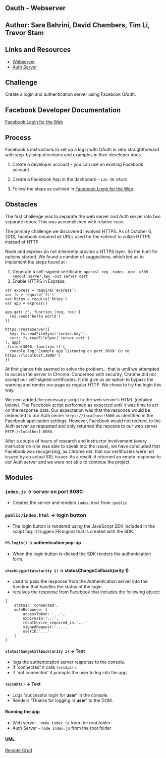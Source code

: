 ## Oauth - Webserver

## Author: Sara Bahrini, David Chambers, Tim Li, Trevor Stam

## Links and Resources
* [Webserver](https://github.com/dlchambersjr/lab-36-web-server)
* [Auth Server](https://github.com/dlchambersjr/lab-36-auth-server)

## Challenge
Create a login and authentication server using Facebook OAuth.

## Facebook Developer Documentation
[Facebook Login for the Web](https://developers.facebook.com/docs/facebook-login/web)

## Process
Facebook's instructions to set up a login with OAuth is very straightforward with step-by-step directions and examples in their developer docs.

1. Create a developer account - you can use an existing Facebook account. 
2. Create a Facebook App in the dashboard - `Lab-36-OAuth`

3. Follow the steps as outlined in [Facebook Login for the Web](https://developers.facebook.com/docs/facebook-login/web).

## Obstacles
The first challenge was to separate the web server and Auth server into two separate repos.  This was accomplished with relative ease.

The primary challenge we discovered involved HTTPS.  As of October 6, 2018, Facebook required all URLs used for the redirect to utilize HTTPS instead of HTTP.

Node and express do not inherently provide a HTTPS layer.  So the hunt for options started.  We found a number of suggestions, which led us to implement the steps found at [<TimonWeb>](https://timonweb.com/posts/running-expressjs-server-over-https/):

1. Generate a self-signed certificate: ```openssl req -nodes -new -x509 -keyout server.key -out server.cert```
2. Enable HTTPS in Express:
```
var express = require('express')
var fs = require('fs')
var https = require('https')
var app = express()

app.get('/', function (req, res) {
  res.send('hello world')
})

https.createServer({
  key: fs.readFileSync('server.key'),
  cert: fs.readFileSync('server.cert')
}, app)
.listen(3000, function () {
  console.log('Example app listening on port 3000! Go to https://localhost:3000/')
})
```

At first glance this seemed to solve the problem... that is until we attempted to access the server in Chrome.  Concerned with security, Chrome did not accept our self-signed certificates.  It did give us an option to bypass the warning and render our page as regular HTTP. We chose to try the login this way.

We next added the necessary script to the web server's HTML (detailed below).  The Facebook script performed as expected until it was time to act on the response data.  Our expectation was that the response would be redirected to our Auth server `https://localhost:3000` as identified in the Facebook application settings. However, Facebook would not redirect to the Auth server as requested and only returned the reposne to our web server `HTTP://localhost:8080`.

After a couple of hours of research and instructor involvement (every instructor on-site was able to speak into the issue), we have concluded that Facebook was recognizing, as Chrome did, that our certificates were not issued by an actual SSL issuer.  As a result, it returned an empty response to our Auth server and we were not able to continue the project.

## Modules
### `index.js` -> server on port 8080
* Creates the server and renders `index.html` from `/public`

### `public/index.html` -> login button
* The login button is rendered using the JavaScript SDK included in the script tag.  It triggers FB.login() that is created with the SDK.

#### `FB.login()` -> authentication pop-up
* When the login button is clicked the SDK renders the authentication form.

#### `checkLoginState(arity 1)` -> statusChangeCallback(arity 1)
* Used to pass the response from the Authentication server into the function that handles the status of the login.
* receives the response from Facebook that includes the following object: 
```
{
    status: 'connected',
    authResponse: {
        accessToken: '...',
        expiresIn:'...',
        reauthorize_required_in:'...'
        signedRequest:'...',
        userID:'...'
    }
}
```
#### `statusChangeCallback(arity 1)` -> Text
* logs the authentication server response to the console.
* If 'connected' it calls `testApi()`.
* if 'not connected' it prompts the user to log into the app.

#### `testAPI()` -> Text
* Logs 'successful login for **user**' in the console.
* Renders 'Thanks for logging in **user**' to the DOM.


#### Running the app
* Web server - `node index.js` from the root folder
* Auth Server - `node index.js` from the root folder

#### UML
[Remote Crud](https://raw.githubusercontent.com/dlchambersjr/lab-36-web-server/master/facebook-oauth-uml.jpg)